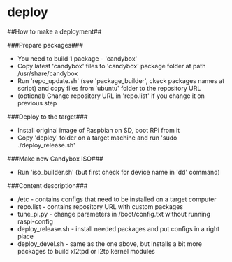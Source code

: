 deploy
======

##How to make a deployment##

###Prepare packages###
* You need to build 1 package - 'candybox'
* Copy latest 'candybox' files to 'candybox' package folder at path /usr/share/candybox
* Run 'repo_update.sh' (see 'package_builder', ckeck packages names at script) and copy files from 'ubuntu' folder to the repository URL
* (optional) Change repository URL in 'repo.list' if you change it on previous step

###Deploy to the target###
* Install original image of Raspbian on SD, boot RPi from it
* Copy 'deploy' folder on a target machine and run 'sudo ./deploy_release.sh'

###Make new Candybox ISO###
* Run 'iso_builder.sh' (but first check for device name in 'dd' command)

###Content description###
- /etc - contains configs that need to be installed on a target computer
- repo.list - contains repository URL with custom packages
- tune_pi.py - change parameters in /boot/config.txt without running raspi-config
- deploy_release.sh - install needed packages and put configs in a right place
- deploy_devel.sh - same as the one above, but installs a bit more packages to build xl2tpd or l2tp kernel modules

